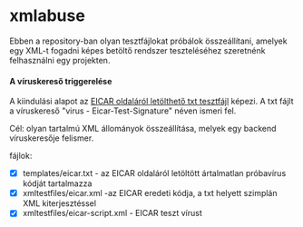 # xmlabuse

Ebben a repository-ban olyan tesztfájlokat próbálok összeállítani, amelyek egy XML-t fogadni képes betöltő rendszer teszteléséhez szeretnénk felhasználni egy projekten.

#### A víruskereső triggerelése

A kiindulási alapot az [EICAR oldaláról letölthető txt tesztfájl](https://www.eicar.org/download-anti-malware-testfile/) képezi.
A txt fájlt a víruskereső "virus - Eicar-Test-Signature" néven ismeri fel.

Cél: olyan tartalmú XML állományok összeállítása, melyek egy backend víruskeresője felismer.

fájlok:

- [x] templates/eicar.txt - az EICAR oldaláról letöltött ártalmatlan próbavírus kódját tartalmazza
- [x] xmltestfiles/eicar.xml -az EICAR eredeti kódja, a txt helyett szimplán XML kiterjesztéssel 
- [x] xmltestfiles/eicar-script.xml - EICAR teszt vírust <script>-ként tartalmazó xml állomány
- [x] xmltestfiles/eicar-xml.xml - EICAR teszt vírust, az XML struktúrán belül tartalmazó xml állomány

#### Formázási hibák, invalid tartalom.
Cél: Egyéb invalid, fájlok kezelésének ellenőrzése.

fájlok:
- [ ] hibásan formázott XML
- [ ] API POST tartalom (de szintaktikailag helyes XML)

#### Az XML parser gyengeségeit kihasználó támadások szimulálása

Szolgáltatásmegtagadást (DoS) eredményezhető problémát okozó ["Billion laughs attack"](https://en.wikipedia.org/wiki/Billion_laughs_attack) tartalmat,
[XXE típusú támadásokat](https://en.wikipedia.org/wiki/XML_external_entity_attack) előidéző fájlok.

Cél: Az XML parser gyengeségeit kihasználó támadások szimulálása, a betöltés mechanizmusát megakasztó, akár script-eket tartalmazó XML állományok összeállítása, melyek egy backend-nél jogosulatlan hozzáférést vagy egyéb problémát okozhatnak, ezek megfelelő kezelésének ellenőrzése.

Megelőzés: [OWASP XML External Entity Prevention Cheat Sheet](https://cheatsheetseries.owasp.org/cheatsheets/XML_External_Entity_Prevention_Cheat_Sheet.html)

fájlok:

- [x] templates/bla-basic.xml - BillionLaughsAttack a Wiki oldalon található kód minta
- [x] templates/OWASP-template_accessing_local_resource.xml - [OWASP](https://en.wikipedia.org/wiki/OWASP) xml injection minta
- [x] templates/OWASP-template_PHP_remote_code_exec.xml - [OWASP](https://en.wikipedia.org/wiki/OWASP) xml injection minta
- [ ] templates/  - [OWASP](https://en.wikipedia.org/wiki/OWASP) xml injection minta
- [ ] templates/  - [OWASP](https://en.wikipedia.org/wiki/OWASP) xml injection minta
- [ ] templates/  - [OWASP](https://en.wikipedia.org/wiki/OWASP) xml injection minta
- [ ] templates/  - [OWASP](https://en.wikipedia.org/wiki/OWASP) xml injection minta

### összegzés

A fájlok összeállításakor és ezek egyenkénti tesztelésekor a következőket tapasztaltam:
- a víruskereső nem ismeri fel az EICAR tartalmat, ha ezt XML struktúrán belülre rakjuk, viszont szimplán xml-re átnevezve már "elkapja";
